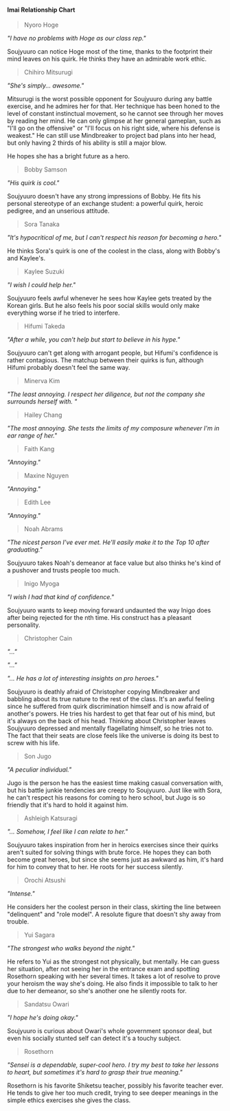 #### Imai Relationship Chart

>Nyoro Hoge

*"I have no problems with Hoge as our class rep."*

Soujyuuro can notice Hoge most of the time, thanks to the footprint their mind leaves on his quirk. He thinks they have an admirable work ethic.

>Chihiro Mitsurugi

*"She's simply... awesome."*

Mitsurugi is the worst possible opponent for Soujyuuro during any battle exercise, and he admires her for that. Her technique has been honed to the level of constant instinctual movement, so he cannot see through her moves by reading her mind. He can only glimpse at her general gameplan, such as "I'll go on the offensive" or "I'll focus on his right side, where his defense is weakest." He can still use Mindbreaker to project bad plans into her head, but only having 2 thirds of his ability is still a major blow.

He hopes she has a bright future as a hero.

>Bobby Samson

*"His quirk is cool."*

Soujyuuro doesn't have any strong impressions of Bobby. He fits his personal stereotype of an exchange student: a powerful quirk, heroic pedigree, and an unserious attitude.

>Sora Tanaka

*"It's hypocritical of me, but I can't respect his reason for becoming a hero."*

He thinks Sora's quirk is one of the coolest in the class, along with Bobby's and Kaylee's.

>Kaylee Suzuki

*"I wish I could help her."*

Soujyuuro feels awful whenever he sees how Kaylee gets treated by the Korean girls. But he also feels his poor social skills would only make everything worse if he tried to interfere.

>Hifumi Takeda

*"After a while, you can't help but start to believe in his hype."*

Soujyuuro can't get along with arrogant people, but Hifumi's confidence is rather contagious. The matchup between their quirks is fun, although Hifumi probably doesn't feel the same way.

>Minerva Kim

*"The least annoying. I respect her diligence, but not the company she surrounds herself with. "*

>Hailey Chang

*"The most annoying. She tests the limits of my composure whenever I'm in ear range of her."*

>Faith Kang

*"Annoying."*

>Maxine Nguyen

*"Annoying."*

>Edith Lee

*"Annoying."*

>Noah Abrams

*"The nicest person I've ever met. He'll easily make it to the Top 10 after graduating."*

Soujyuuro takes Noah's demeanor at face value but also thinks he's kind of a pushover and trusts people too much.

>Inigo Myoga

*"I wish I had that kind of confidence."*

Soujyuuro wants to keep moving forward undaunted the way Inigo does after being rejected for the nth time. His construct has a pleasant personality.

>Christopher Cain

*"..."*

*"..."*

*"... He has a lot of interesting insights on pro heroes."*

Soujyuuro is deathly afraid of Christopher copying Mindbreaker and babbling about its true nature to the rest of the class. It's an awful feeling since he suffered from quirk discrimination himself and is now afraid of another's powers. He tries his hardest to get that fear out of his mind, but it's always on the back of his head. Thinking about Christopher leaves Soujyuuro depressed and mentally flagellating himself, so he tries not to. The fact that their seats are close feels like the universe is doing its best to screw with his life.

>Son Jugo

*"A peculiar individual."*

Jugo is the person he has the easiest time making casual conversation with, but his battle junkie tendencies are creepy to Soujyuuro. Just like with Sora, he can't respect his reasons for coming to hero school, but Jugo is so friendly that it's hard to hold it against him.

>Ashleigh Katsuragi

*"... Somehow, I feel like I can relate to her."*

Soujyuuro takes inspiration from her in heroics exercises since their quirks aren't suited for solving things with brute force. He hopes they can both become great heroes, but since she seems just as awkward as him, it's hard for him to convey that to her. He roots for her success silently.

>Orochi Atsushi

*"Intense."*

He considers her the coolest person in their class, skirting the line between "delinquent" and "role model". A resolute figure that doesn't shy away from trouble.

>Yui Sagara

*"The strongest who walks beyond the night."*

He refers to Yui as the strongest not physically, but mentally. He can guess her situation, after not seeing her in the entrance exam and spotting Rosethorn speaking with her several times. It takes a lot of resolve to prove your heroism the way she's doing. He also finds it impossible to talk to her due to her demeanor, so she's another one he silently roots for.

>Sandatsu Owari

*"I hope he's doing okay."*

Soujyuuro is curious about Owari's whole government sponsor deal, but even his socially stunted self can detect it's a touchy subject.

>Rosethorn

*"Sensei is a dependable, super-cool hero. I try my best to take her lessons to heart, but sometimes it's hard to grasp their true meaning."*

Rosethorn is his favorite Shiketsu teacher, possibly his favorite teacher ever. He tends to give her too much credit, trying to see deeper meanings in the simple ethics exercises she gives the class.
